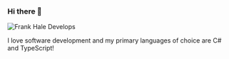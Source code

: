 ### Hi there 👋

![Frank Hale Develops](https://github.com/frankhale/frankhale/blob/master/frank-hale-develops.png)

I love software development and my primary languages of choice are C# and TypeScript!
